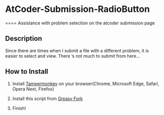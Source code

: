 # AtCoder-Submission-RadioButton
====
Assistance with problem selection on the atcoder submission page

## Description
Since there are times when I submit a file with a different problem, it is easier to select and view.
There ’s not much to submit from here…



## How to Install
1. Install [Tampermonkey](https://www.tampermonkey.net) on your browser(Chrome, Microsoft Edge, Safari, Opera Next, Firefox)

2. Install this script from [Greasy Fork](https://greasyfork.org/ja/scripts/390828-atcoder-submission-radiobutton)

3. Finish!

